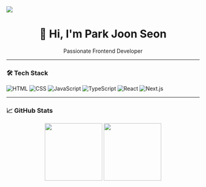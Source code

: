<img src="https://capsule-render.vercel.app/api?type=waving&&color=0:a82da8,100:6076f1&height=250&section=header&text=Welcome%20to%20the%20JoonSeon's%20Github&fontSize=30&fontAlign=70" />
<h1 align="center">👋 Hi, I'm Park Joon Seon</h1>
<p align="center">
  Passionate Frontend Developer
</p>

---
### 🛠️ Tech Stack

![HTML](https://img.shields.io/badge/-HTML5-E34F26?style=flat-square&logo=html5&logoColor=white)
![CSS](https://img.shields.io/badge/-CSS3-1572B6?style=flat-square&logo=css3&logoColor=white)
![JavaScript](https://img.shields.io/badge/-JavaScript-F7DF1E?style=flat-square&logo=javascript&logoColor=white)
![TypeScript](https://img.shields.io/badge/-TypeScript-3178C6?style=flat-square&logo=typescript&logoColor=white)
![React](https://img.shields.io/badge/-React-61DAFB?style=flat-square&logo=react&logoColor=black)
![Next.js](https://img.shields.io/badge/-Next.js-000000?style=flat-square&logo=nextdotjs)

---

### 📈 GitHub Stats

<p align="center">
  <img src="https://github-readme-stats.vercel.app/api?username=roastt1&show_icons=true" height="150" />
  <img src="https://github-readme-stats.vercel.app/api/top-langs/?username=roastt1&layout=compact" height="150" />
</p>
